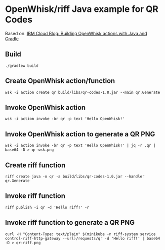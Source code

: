 # OpenWhisk/riff Java example for QR Codes

Based on: [IBM Cloud Blog: Building OpenWhisk actions with Java and Gradle](https://www.ibm.com/blogs/bluemix/2017/02/building-openwhisk-actions-java-gradle/)

## Build

```shell
./gradlew build
```

## Create OpenWhisk action/function

```shell
wsk -i action create qr build/libs/qr-codes-1.0.jar --main qr.Generate
```

## Invoke OpenWhisk action

```shell
wsk -i action invoke -br qr -p text 'Hello OpenWhisk!'
```

## Invoke OpenWhisk action to generate a QR PNG

```shell
wsk -i action invoke -br qr -p text 'Hello OpenWhisk!' | jq -r .qr | base64 -D > qr-wsk.png
```

## Create riff function

```shell
riff create java -n qr -a build/libs/qr-codes-1.0.jar --handler qr.Generate
```

## Invoke riff function

```shell
riff publish -i qr -d 'Hello riff!' -r
```

## Invoke riff function to generate a QR PNG

```shell
curl -H "Content-Type: text/plain" $(minikube -n riff-system service control-riff-http-gateway --url)/requests/qr -d 'Hello riff!' | base64 -D > qr-riff.png
```
